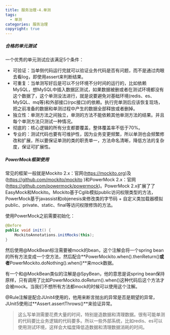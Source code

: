 ```yaml
---
title: 服务治理-4.单测
tags:
  - 单测
categories: 服务治理
copyright: true
---
```


##### 合格的单元测试

一个优秀的单元测试应该满足5个条件：

*   可验证：当单侧代码运行完就可以验证业务代码是否有问题，而不是通过肉眼去看log，即使用assert来判断结果。
*   可重复：当单测写好后是可以不分环境不分时间的运行的，比如依赖MySQL，想MySQL中插入数据区测试，如果数据被删或者在测试环境都没有这个数据了，这个单测没法进行，就是说要避免对基础环境(redis、es、MySQL、mq等)和外部接口(rpc接口)的依赖。执行完单测后应该恢复现场， 把之前准备的数据和单测过程中产生的数据全部释放或者删掉。
*   独立性：单测方法之间独立，单测的方法不能依赖其他单测方法的结果。并且每个单测方法只测试一种情况。
*   彻底的：核心逻辑的所有分支都要覆盖，整体覆盖率不低于70%。
*   专业的：测试代码也要有可维护性，因为业务变更频繁，所以单测也会频繁修改和扩展，所以要保证单测的类的职责单一，方法命名清晰，降低方法的复杂度，保证可扩展性。

##### PowerMock框架使用

常见的框架一般就是Mockito 2.x：官网(https://mockito.org)及(https://github.com/mockito/mockito )和PowerMock 2.x：官网(https://github.com/powermock/powermock)。PowerMock 2.x扩展了了EasyMock和Mockito。Mockito基于Cglib模拟public访问权限类型的方法，PowerMock基于javassist和objenesis来修改类的字节码 + ⾃定义类加载器模拟public、private、static、final等访问权限修饰的⽅法。

使用PowerMock之前需要初始化：

```java
@Before
public void init() {
    MockitoAnnotations.initMocks(this);
}
```

然后使用@MockBean标注需要被mock的bean，这个注解会将⼀个spring bean的所有⽅法变成⼀个空⽅法，然后配合**PowerMockito.when().thenReturn()**或者**PowerMockito.doNothing().when()**来mock数据。

有一个和@MockBean类似的注解是@SpyBean，他的意思是说spring bean保持原样，只有调用了比如PowerMockito.doReturn().when()这种代码后这个方法才会被mock。当我们不想所有方法都mock的时候可以使用这个注解。

@Rule注解是配合JUnit4使用的，他用来断言抛出的异常是否是期望的异常，JUnit5使用过**Assert.assertThrows()**来验证异常。

>   这么写单测需要花费大量的时间，特别是造数据和清理数据。很有可能单测的代码要比业务逻辑的代码要多。所以一些外部系统，比如redis、es可以使用测试环境，这样会大幅度降低造数据和清理数据消耗的时间。

